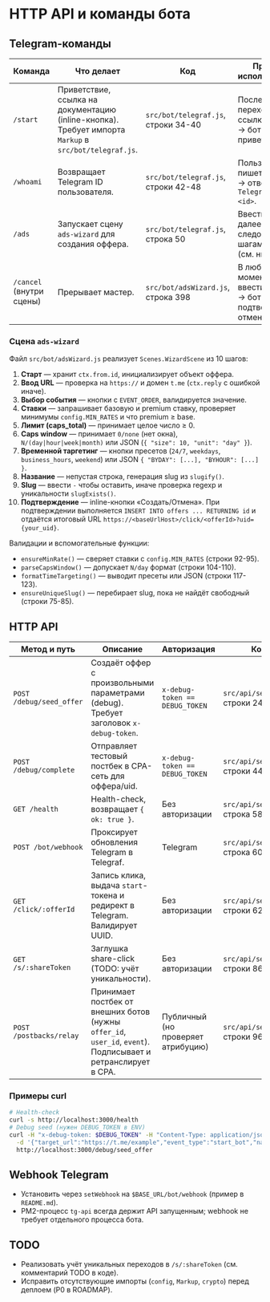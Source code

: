 # HTTP API и команды бота

## Telegram-команды
| Команда | Что делает | Код | Пример использования |
|---------|------------|-----|----------------------|
| `/start` | Приветствие, ссылка на документацию (inline-кнопка). Требует импорта `Markup` в `src/bot/telegraf.js`. | `src/bot/telegraf.js`, строки 34-40 | После перехода по ссылке `/start` → бот отвечает приветствием.
| `/whoami` | Возвращает Telegram ID пользователя. | `src/bot/telegraf.js`, строки 42-48 | Пользователь пишет `/whoami` → ответ `Your Telegram ID: <id>`.
| `/ads` | Запускает сцену `ads-wizard` для создания оффера. | `src/bot/telegraf.js`, строка 50 | Ввести `/ads`, далее следовать шагам мастера (см. ниже).
| `/cancel` (внутри сцены) | Прерывает мастер. | `src/bot/adsWizard.js`, строка 398 | В любой момент сцены ввести `/cancel` → бот подтверждает отмену.

### Сцена `ads-wizard`
Файл `src/bot/adsWizard.js` реализует `Scenes.WizardScene` из 10 шагов:
1. **Старт** — хранит `ctx.from.id`, инициализирует объект оффера.
2. **Ввод URL** — проверка на `https://` и домен `t.me` (`ctx.reply` с ошибкой иначе).
3. **Выбор события** — кнопки с `EVENT_ORDER`, валидируется значение.
4. **Ставки** — запрашивает базовую и premium ставку, проверяет минимумы `config.MIN_RATES` и что premium ≥ base.
5. **Лимит (caps_total)** — принимает целое число ≥ 0.
6. **Caps window** — принимает `0/none` (нет окна), `N/(day|hour|week|month)` или JSON (`{ "size": 10, "unit": "day" }`).
7. **Временной таргетинг** — кнопки пресетов (`24/7`, `weekdays`, `business_hours`, `weekend`) или JSON `{ "BYDAY": [...], "BYHOUR": [...] }`.
8. **Название** — непустая строка, генерация slug из `slugify()`.
9. **Slug** — ввести `-` чтобы оставить, иначе проверка regexp и уникальности `slugExists()`.
10. **Подтверждение** — inline-кнопки «Создать/Отмена». При подтверждении выполняется `INSERT INTO offers ... RETURNING id` и отдаётся итоговый URL `https://<baseUrlHost>/click/<offerId>?uid={your_uid}`.

Валидации и вспомогательные функции:
- `ensureMinRate()` — сверяет ставки с `config.MIN_RATES` (строки 92-95).
- `parseCapsWindow()` — допускает `N/day` формат (строки 104-110).
- `formatTimeTargeting()` — выводит пресеты или JSON (строки 117-123).
- `ensureUniqueSlug()` — перебирает slug, пока не найдёт свободный (строки 75-85).

## HTTP API
| Метод и путь | Описание | Авторизация | Код |
|--------------|----------|-------------|-----|
| `POST /debug/seed_offer` | Создаёт оффер с произвольными параметрами (debug). Требует заголовок `x-debug-token`. | `x-debug-token == DEBUG_TOKEN` | `src/api/server.js`, строки 24-38 |
| `POST /debug/complete` | Отправляет тестовый постбек в CPA-сеть для оффера/uid. | `x-debug-token == DEBUG_TOKEN` | `src/api/server.js`, строки 44-55 |
| `GET /health` | Health-check, возвращает `{ ok: true }`. | Без авторизации | `src/api/server.js`, строка 58 |
| `POST /bot/webhook` | Проксирует обновления Telegram в Telegraf. | Telegram | `src/api/server.js`, строка 60 |
| `GET /click/:offerId` | Запись клика, выдача `start`-токена и редирект в Telegram. Валидирует UUID. | Без авторизации | `src/api/server.js`, строки 62-84 |
| `GET /s/:shareToken` | Заглушка share-click (TODO: учёт уникальности). | Без авторизации | `src/api/server.js`, строки 86-94 |
| `POST /postbacks/relay` | Принимает постбек от внешних ботов (нужны `offer_id`, `user_id`, `event`). Подписывает и ретранслирует в CPA. | Публичный (но проверяет атрибуцию) | `src/api/server.js`, строки 96-132 |

### Примеры curl
```bash
# Health-check
curl -s http://localhost:3000/health
# Debug seed (нужен DEBUG_TOKEN в ENV)
curl -H "x-debug-token: $DEBUG_TOKEN" -H "Content-Type: application/json" \
  -d '{"target_url":"https://t.me/example","event_type":"start_bot","name":"Test","slug":"test-offer","base_rate":10,"premium_rate":15}' \
  http://localhost:3000/debug/seed_offer
```

## Webhook Telegram
- Установить через `setWebhook` на `$BASE_URL/bot/webhook` (пример в `README.md`).
- PM2-процесс `tg-api` всегда держит API запущенным; webhook не требует отдельного процесса бота.

## TODO
- Реализовать учёт уникальных переходов в `/s/:shareToken` (см. комментарий TODO в коде).
- Исправить отсутствующие импорты (`config`, `Markup`, `crypto`) перед деплоем (P0 в ROADMAP).
